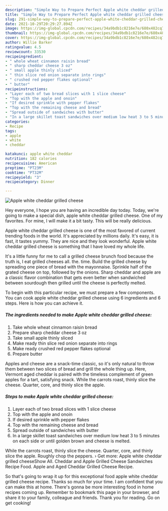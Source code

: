 ```yaml
---
description: "Simple Way to Prepare Perfect Apple white cheddar grilled cheese"
title: "Simple Way to Prepare Perfect Apple white cheddar grilled cheese"
slug: 291-simple-way-to-prepare-perfect-apple-white-cheddar-grilled-cheese
date: 2021-10-29T20:29:27.894Z
image: https://img-global.cpcdn.com/recipes/34a9bdb1c8216e7e/680x482cq70/apple-white-cheddar-grilled-cheese-recipe-main-photo.jpg
thumbnail: https://img-global.cpcdn.com/recipes/34a9bdb1c8216e7e/680x482cq70/apple-white-cheddar-grilled-cheese-recipe-main-photo.jpg
cover: https://img-global.cpcdn.com/recipes/34a9bdb1c8216e7e/680x482cq70/apple-white-cheddar-grilled-cheese-recipe-main-photo.jpg
author: Willie Barker
ratingvalue: 4.5
reviewcount: 33530
recipeingredient:
- " whole wheat cinnamon raisin bread"
- " sharp cheddar cheese 3 oz"
- " small apple thinly sliced"
- " thin slice red onion separate into rings"
- " crushed red pepper flakes optional"
- " butter"
recipeinstructions:
- "Layer each of two bread slices with 1 slice cheese"
- "Top with the apple and onoin"
- "If desired sprinkle with pepper flakes"
- "Top with the remaining cheese and bread"
- "Spread outside of sandwiches with butter"
- "In a large skillet toast sandwiches over medium low heat 3 to 5 minutes on each side or until golden brown and cheese is melted."
categories:
- Recipe
tags:
- apple
- white
- cheddar

katakunci: apple white cheddar 
nutrition: 182 calories
recipecuisine: American
preptime: "PT23M"
cooktime: "PT32M"
recipeyield: "3"
recipecategory: Dinner

---
```



![Apple white cheddar grilled cheese](https://img-global.cpcdn.com/recipes/34a9bdb1c8216e7e/680x482cq70/apple-white-cheddar-grilled-cheese-recipe-main-photo.jpg)

Hey everyone, I hope you are having an incredible day today. Today, we're going to make a special dish, apple white cheddar grilled cheese. One of my favorites. For mine, I will make it a bit tasty. This will be really delicious.

Apple white cheddar grilled cheese is one of the most favored of current trending foods in the world. It's appreciated by millions daily. It's easy, it is fast, it tastes yummy. They are nice and they look wonderful. Apple white cheddar grilled cheese is something that I have loved my whole life.

It&#39;s a little funny for me to call a grilled cheese brunch food because the truth is, I eat grilled cheeses all. the. time. Build the grilled cheese by spreading one piece of bread with the mayonnaise. Sprinkle half of the grated cheese on top, followed by the onions. Sharp cheddar and apple are a classic flavor combination that gets even better when sandwiched between sourdough then grilled until the cheese is perfectly melted.


To begin with this particular recipe, we must prepare a few components. You can cook apple white cheddar grilled cheese using 6 ingredients and 6 steps. Here is how you can achieve it.

<!--inarticleads1-->

##### The ingredients needed to make Apple white cheddar grilled cheese:

1. Take  whole wheat cinnamon raisin bread
1. Prepare  sharp cheddar cheese 3 oz
1. Take  small apple thinly sliced
1. Make ready  thin slice red onion separate into rings
1. Make ready  crushed red pepper flakes optional
1. Prepare  butter


Apples and cheese are a snack-time classic, so it&#39;s only natural to throw them between two slices of bread and grill the whole thing up. Here, Vermont aged cheddar is paired with the timeless complement of green apples for a tart, satisfying snack. While the carrots roast, thinly slice the cheese. Quarter, core, and thinly slice the apple. 

<!--inarticleads2-->

##### Steps to make Apple white cheddar grilled cheese:

1. Layer each of two bread slices with 1 slice cheese
1. Top with the apple and onoin
1. If desired sprinkle with pepper flakes
1. Top with the remaining cheese and bread
1. Spread outside of sandwiches with butter
1. In a large skillet toast sandwiches over medium low heat 3 to 5 minutes on each side or until golden brown and cheese is melted.


While the carrots roast, thinly slice the cheese. Quarter, core, and thinly slice the apple. Roughly chop the peppers. › Get more: Apple white cheddar grilled cheeseShow All. Cheddar and Apple Grilled Cheese Sandwiches Recipe Food. Apple and Aged Cheddar Grilled Cheese Recipe. 

So that's going to wrap it up for this exceptional food apple white cheddar grilled cheese recipe. Thanks so much for your time. I am confident that you can make this at home. There's gonna be more interesting food in home recipes coming up. Remember to bookmark this page in your browser, and share it to your family, colleague and friends. Thank you for reading. Go on get cooking!
